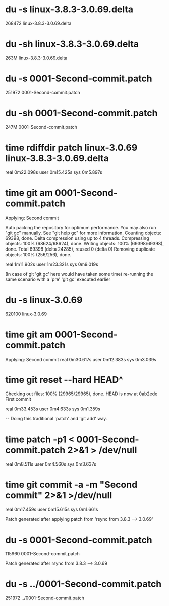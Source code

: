 # du -s linux-3.8.3-3.0.69.delta 
268472  linux-3.8.3-3.0.69.delta
# du -sh linux-3.8.3-3.0.69.delta 
263M    linux-3.8.3-3.0.69.delta
# du -s 0001-Second-commit.patch 
251972  0001-Second-commit.patch
# du -sh 0001-Second-commit.patch 
247M    0001-Second-commit.patch

# time rdiffdir patch linux-3.0.69 linux-3.8.3-3.0.69.delta

real    0m22.098s
user    0m15.425s
sys     0m5.897s

# time git am 0001-Second-commit.patch
Applying: Second commit

Auto packing the repository for optimum performance. You may also
run "git gc" manually. See "git help gc" for more information.
Counting objects: 69398, done.
Delta compression using up to 4 threads.
Compressing objects: 100% (68624/68624), done.
Writing objects: 100% (69398/69398), done.
Total 69398 (delta 24285), reused 0 (delta 0)
Removing duplicate objects: 100% (256/256), done.

real    1m11.902s
user    1m23.321s
sys     0m9.019s

(In case of git 'git gc' here would have taken some time)
re-running the same scenario with a 'pre' 'git gc' executed earlier

# du -s linux-3.0.69
620100  linux-3.0.69

# time git am 0001-Second-commit.patch
Applying: Second commit
real    0m30.617s
user    0m12.383s
sys     0m3.039s

# time git reset --hard HEAD^
Checking out files: 100% (29965/29965), done.
HEAD is now at 0ab2ede First commit

real    0m33.453s
user    0m4.633s
sys     0m1.359s

-- Doing this traditional 'patch' and 'git add' way.
# time patch -p1 < 0001-Second-commit.patch 2>&1 > /dev/null

real    0m8.511s
user    0m4.560s
sys     0m3.637s

# time git commit -a -m "Second commit" 2>&1 >/dev/null
 
real    0m17.459s
user    0m15.615s
sys     0m1.661s

Patch generated after applying patch from 'rsync from 3.8.3 --> 3.0.69'
# du -s 0001-Second-commit.patch 
115960  0001-Second-commit.patch

Patch generated after rsync from 3.8.3 --> 3.0.69
# du -s ../0001-Second-commit.patch
251972  ../0001-Second-commit.patch